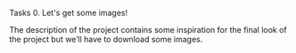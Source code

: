 Tasks
0. Let's get some images!

The description of the project contains some inspiration for the final look of the project but we’ll have to download some images.
